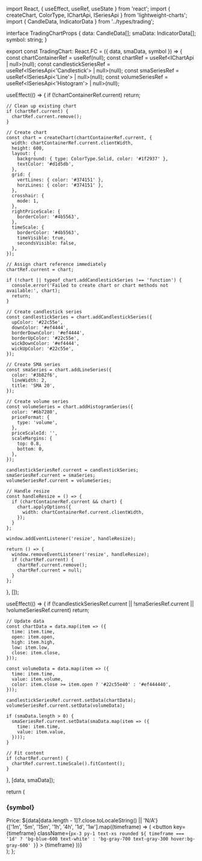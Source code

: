 import React, { useEffect, useRef, useState } from 'react';
import { createChart, ColorType, IChartApi, ISeriesApi } from 'lightweight-charts';
import { CandleData, IndicatorData } from '../types/trading';

interface TradingChartProps {
  data: CandleData[];
  smaData: IndicatorData[];
  symbol: string;
}

export const TradingChart: React.FC<TradingChartProps> = ({ data, smaData, symbol }) => {
  const chartContainerRef = useRef<HTMLDivElement>(null);
  const chartRef = useRef<IChartApi | null>(null);
  const candlestickSeriesRef = useRef<ISeriesApi<'Candlestick'> | null>(null);
  const smaSeriesRef = useRef<ISeriesApi<'Line'> | null>(null);
  const volumeSeriesRef = useRef<ISeriesApi<'Histogram'> | null>(null);

  useEffect(() => {
    if (!chartContainerRef.current) return;

    // Clean up existing chart
    if (chartRef.current) {
      chartRef.current.remove();
    }

    // Create chart
    const chart = createChart(chartContainerRef.current, {
      width: chartContainerRef.current.clientWidth,
      height: 600,
      layout: {
        background: { type: ColorType.Solid, color: '#1f2937' },
        textColor: '#d1d5db',
      },
      grid: {
        vertLines: { color: '#374151' },
        horzLines: { color: '#374151' },
      },
      crosshair: {
        mode: 1,
      },
      rightPriceScale: {
        borderColor: '#4b5563',
      },
      timeScale: {
        borderColor: '#4b5563',
        timeVisible: true,
        secondsVisible: false,
      },
    });

    // Assign chart reference immediately
    chartRef.current = chart;

    if (!chart || typeof chart.addCandlestickSeries !== 'function') {
      console.error('Failed to create chart or chart methods not available:', chart);
      return;
    }

    // Create candlestick series
    const candlestickSeries = chart.addCandlestickSeries({
      upColor: '#22c55e',
      downColor: '#ef4444',
      borderDownColor: '#ef4444',
      borderUpColor: '#22c55e',
      wickDownColor: '#ef4444',
      wickUpColor: '#22c55e',
    });

    // Create SMA series
    const smaSeries = chart.addLineSeries({
      color: '#3b82f6',
      lineWidth: 2,
      title: 'SMA 20',
    });

    // Create volume series
    const volumeSeries = chart.addHistogramSeries({
      color: '#6b7280',
      priceFormat: {
        type: 'volume',
      },
      priceScaleId: '',
      scaleMargins: {
        top: 0.8,
        bottom: 0,
      },
    });

    candlestickSeriesRef.current = candlestickSeries;
    smaSeriesRef.current = smaSeries;
    volumeSeriesRef.current = volumeSeries;

    // Handle resize
    const handleResize = () => {
      if (chartContainerRef.current && chart) {
        chart.applyOptions({
          width: chartContainerRef.current.clientWidth,
        });
      }
    };

    window.addEventListener('resize', handleResize);

    return () => {
      window.removeEventListener('resize', handleResize);
      if (chartRef.current) {
        chartRef.current.remove();
        chartRef.current = null;
      }
    };
  }, []);

  useEffect(() => {
    if (!candlestickSeriesRef.current || !smaSeriesRef.current || !volumeSeriesRef.current) return;

    // Update data
    const chartData = data.map(item => ({
      time: item.time,
      open: item.open,
      high: item.high,
      low: item.low,
      close: item.close,
    }));

    const volumeData = data.map(item => ({
      time: item.time,
      value: item.volume,
      color: item.close >= item.open ? '#22c55e40' : '#ef444440',
    }));

    candlestickSeriesRef.current.setData(chartData);
    volumeSeriesRef.current.setData(volumeData);
    
    if (smaData.length > 0) {
      smaSeriesRef.current.setData(smaData.map(item => ({
        time: item.time,
        value: item.value,
      })));
    }

    // Fit content
    if (chartRef.current) {
      chartRef.current.timeScale().fitContent();
    }
  }, [data, smaData]);

  return (
    <div className="bg-gray-900 rounded-lg">
      <div className="p-4 border-b border-gray-700">
        <div className="flex items-center justify-between">
          <div>
            <h3 className="text-xl font-bold text-white">{symbol}</h3>
            <div className="text-sm text-gray-400">
              Price: ${data[data.length - 1]?.close.toLocaleString() || 'N/A'}
            </div>
          </div>
          <div className="flex space-x-2">
            {['1m', '5m', '15m', '1h', '4h', '1d', '1w'].map((timeframe) => (
              <button
                key={timeframe}
                className={`px-3 py-1 text-xs rounded ${
                  timeframe === '1d'
                    ? 'bg-blue-600 text-white'
                    : 'bg-gray-700 text-gray-300 hover:bg-gray-600'
                }`}
              >
                {timeframe}
              </button>
            ))}
          </div>
        </div>
      </div>
      <div ref={chartContainerRef} className="relative h-[600px]" />
    </div>
  );
};
